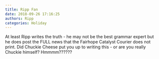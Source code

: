```yaml
---
title: Ripp Fan
date: 2018-09-26 17:16:25
authors: Ripp
categories: Holiday
---
```


 At least Ripp writes the truth - he may not be the best grammar expert but he does post the FULL news that the Fairhope Catalyst Courier does not print.
Did Chuckie Cheese put you up to writing this - or are you really Chuckie himself?  Hmmmm??????